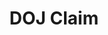 ---
title: DOJ Claim
layout: process
exit: https://www.justice.gov/crt/filing-charge
header: File a Claim with DOJ

before-you-file-markup: "<p>If you believe you have been discriminated against based on your national origin or immigration status, here’s how to file a charge: </p>"

steps:
  - { text: "Fill out the form by hitting file now below or you can print out the form and send by mail, fax, or email.", img: "/assets/img/icons/steps/Pencil_Icon.png" }
  - { text: "We will contact you by mail or by phone.", img: "/assets/img/icons/steps/Mail_Icon.png" }
  - { text: "We’ll work with you to answer your questions and determine if setting up an investigation is the best course of action. If an investigation is the best course of action, we will start an investigation and these usually take no longer than seven months.", img: "/assets/img/icons/steps/SpeechBubble_Icon.png" }
  - { text: "If an investigation is set up and finds sufficient evidence of a violation, you may obtain various types of relief, including back pay or getting your job back", img: "/assets/img/icons/steps/LegalForm_Icon.png" }

here-to-help:
  - All services are free and confidential, whether you are documented or not.
  - Please remember that your employer cannot terminate you or in any other manner discriminate against you for filing a complaint with DOJ.

---
